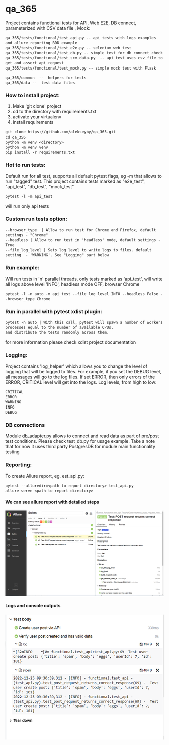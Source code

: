 # qa_365

Project contains functional tests for API, Web E2E, DB connect, parameterized with CSV data file , Mock:
```
qa_365/tests/functional/test_api.py -- api tests with logs examples and allure reporting BDD example
qa_365/tests/functional/test_e2e.py -- selenium web test
qa_365/tests/functional/test_db.py -- simple test for db connect check
qa_365/tests/functional/test_scv_data.py  -- api test uses csv_file to get and assert api request
qa_365/tests/functional/test_mock.py -- simple mock test with Flask
```
```
qa_365/common  --  helpers for tests 
qa_365/data --  test data files
```
### How to install project:
1. Make 'git clone' project 
2. cd to the directory with requirements.txt
3. activate your virtualenv
4. install requirements
```
git clone https://github.com/alekseyby/qa_365.git
cd qa_356
python -m venv <directory>
python -m venv venv
pip install -r requirements.txt
```
### Hot to run tests:
Default run for all test, supports all default pytest flags, eg -m that allows to run "tagged" test.
This project contains tests marked as "e2e_test", "api_test", "db_test", "mock_test"
```
pytest -l -m api_test
```
will run only api tests
### Custom run tests option:
```
--browser_type  | Allow to run test for Chrome and Firefox, default settings - "Chrome"
--headless | Allow to run test in 'headless' mode, default settings - True
--file_log_level | Sets log level to write logs to files. default setting  - 'WARNING'. See "Logging" part below
```

### Run example:
Will run tests in 'n' parallel threads, only tests marked as 'api_test', will write all logs above level 'INFO',
headless mode OFF, browser Chrome
```
pytest -l -n auto -m api_test --file_log_level INFO --headless False --browser_type Chrome 
```

### Run in parallel with pytest xdist plugin:
```
pytest -n auto | With this call, pytest will spawn a number of workers processes equal to the number of available CPUs,
and distribute the tests randomly across them. 
```
for more information please check xdist project documentation

### Logging:
Project contains 'log_helper' which allows you to change the level of logging that will be logged to files.
For example, if you set the DEBUG level, all messages will go to the log files.
If set ERROR, then only errors of the ERROR, CRITICAL level will get into the logs.
Log levels, from high to low:
```
CRITICAL
ERROR
WARNING
INFO
DEBUG
```
### DB connections
Module db_adapter.py allows to connect and read data as part of pre/post test conditions.
Please check test_db.py for usage example.
Take a note that for now it uses third party PostgresDB for module main functionality testing

### Reporting:
To create Allure report, eg. est_api.py:
```
pytest --alluredir=<path to report directory> test_api.py
allure serve <path to report directory>
```
#### We can see allure report with detailed steps

![Screenshot](allure_report_example_1.png)

#### Logs and console outputs

![Screenshot](allure_report_example_2.png)
